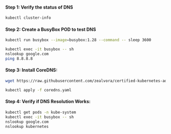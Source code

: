 
#### Step 1: Verify the status of DNS
```sh
kubectl cluster-info
```
#### Step 2: Create a BusyBox POD to test DNS
```sh
kubectl run busybox --image=busybox:1.28 --command -- sleep 3600
```
```sh
kubectl exec -it busybox -- sh
nslookup google.com
ping 8.8.8.8
```
#### Step 3: Install CoreDNS:
```sh
wget https://raw.githubusercontent.com/zealvora/certified-kubernetes-administrator/master/Domain%206%20-%20Cluster%20Architecture%2C%20Installation%20%26%20Configuration/coredns.yaml
```
```sh
kubectl apply -f coredns.yaml
```

#### Step 4: Verify if DNS Resolution Works:

```sh
kubectl get pods -n kube-system
kubectl exec -it busybox -- sh
nslookup google.com
nslookup kubernetes
```
